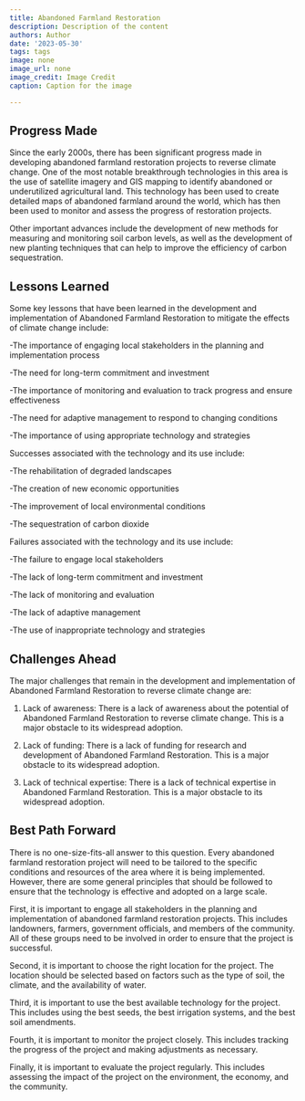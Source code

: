 ```yaml
---
title: Abandoned Farmland Restoration
description: Description of the content
authors: Author
date: '2023-05-30'
tags: tags
image: none
image_url: none
image_credit: Image Credit
caption: Caption for the image

---
```



## Progress Made

Since the early 2000s, there has been significant progress made in developing abandoned farmland restoration projects to reverse climate change. One of the most notable breakthrough technologies in this area is the use of satellite imagery and GIS mapping to identify abandoned or underutilized agricultural land. This technology has been used to create detailed maps of abandoned farmland around the world, which has then been used to monitor and assess the progress of restoration projects.

Other important advances include the development of new methods for measuring and monitoring soil carbon levels, as well as the development of new planting techniques that can help to improve the efficiency of carbon sequestration.

## Lessons Learned

Some key lessons that have been learned in the development and implementation of Abandoned Farmland Restoration to mitigate the effects of climate change include:

-The importance of engaging local stakeholders in the planning and implementation process

-The need for long-term commitment and investment

-The importance of monitoring and evaluation to track progress and ensure effectiveness

-The need for adaptive management to respond to changing conditions

-The importance of using appropriate technology and strategies

Successes associated with the technology and its use include:

-The rehabilitation of degraded landscapes

-The creation of new economic opportunities

-The improvement of local environmental conditions

-The sequestration of carbon dioxide

Failures associated with the technology and its use include:

-The failure to engage local stakeholders

-The lack of long-term commitment and investment

-The lack of monitoring and evaluation

-The lack of adaptive management

-The use of inappropriate technology and strategies

## Challenges Ahead

The major challenges that remain in the development and implementation of Abandoned Farmland Restoration to reverse climate change are:

1. Lack of awareness: There is a lack of awareness about the potential of Abandoned Farmland Restoration to reverse climate change. This is a major obstacle to its widespread adoption.

2. Lack of funding: There is a lack of funding for research and development of Abandoned Farmland Restoration. This is a major obstacle to its widespread adoption.

3. Lack of technical expertise: There is a lack of technical expertise in Abandoned Farmland Restoration. This is a major obstacle to its widespread adoption.

## Best Path Forward

There is no one-size-fits-all answer to this question. Every abandoned farmland restoration project will need to be tailored to the specific conditions and resources of the area where it is being implemented. However, there are some general principles that should be followed to ensure that the technology is effective and adopted on a large scale.

First, it is important to engage all stakeholders in the planning and implementation of abandoned farmland restoration projects. This includes landowners, farmers, government officials, and members of the community. All of these groups need to be involved in order to ensure that the project is successful.

Second, it is important to choose the right location for the project. The location should be selected based on factors such as the type of soil, the climate, and the availability of water.

Third, it is important to use the best available technology for the project. This includes using the best seeds, the best irrigation systems, and the best soil amendments.

Fourth, it is important to monitor the project closely. This includes tracking the progress of the project and making adjustments as necessary.

Finally, it is important to evaluate the project regularly. This includes assessing the impact of the project on the environment, the economy, and the community.
